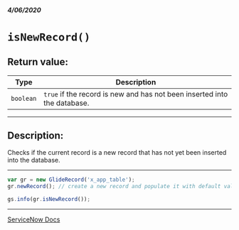 ##### 4/06/2020
# `isNewRecord()`
## Return value:
| Type | Description |
|---|---|
| `boolean` | `true` if the record is new and has not been inserted into the database. |

---

## Description:
Checks if the current record is a new record that has not yet been inserted into the database.

---

```js
var gr = new GlideRecord('x_app_table');
gr.newRecord(); // create a new record and populate it with default values

gs.info(gr.isNewRecord());
```

---

[ServiceNow Docs](https://developer.servicenow.com/dev.do#!/reference/api/newyork/server/no-namespace/c_GlideRecordScopedAPI#r_ScopedGlideRecordIsNewRecord)